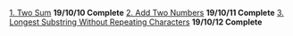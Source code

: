 [1. Two Sum](https://tinyurl.com/y3lr8pxh) **19/10/10 Complete**
[2. Add Two Numbers](https://tinyurl.com/y2eoh6w6) **19/10/11 Complete**
[3. Longest Substring Without Repeating Characters](https://tinyurl.com/y6hpr6mu) **19/10/12 Complete**


